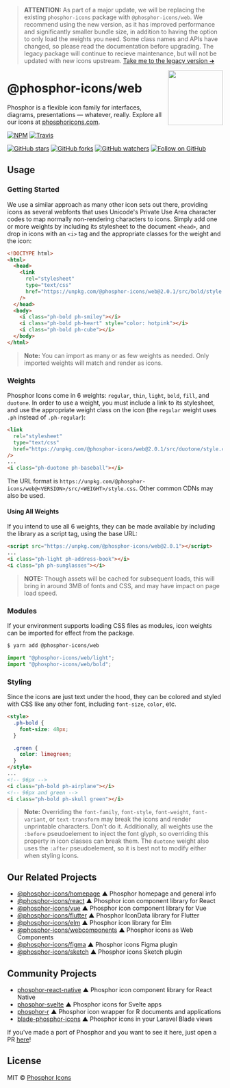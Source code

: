> **ATTENTION:** As part of a major update, we will be replacing the existing `phosphor-icons` package with `@phosphor-icons/web`. We recommend using the new version, as it has improved performance and significantly smaller bundle size, in addition to having the option to only load the weights you need. Some class names and APIs have changed, so please read the documentation before upgrading. The legacy package will continue to recieve maintenance, but will not be updated with new icons upstream. [Take me to the legacy version ➜](https://github.com/phosphor-icons/web/tree/legacy)

<img src="/meta/phosphor-mark-tight-yellow.png" width="128" align="right" />

# @phosphor-icons/web

Phosphor is a flexible icon family for interfaces, diagrams, presentations — whatever, really. Explore all our icons at [phosphoricons.com](https://phosphoricons.com).

[![NPM](https://img.shields.io/npm/v/@phosphor-icons/web.svg?style=flat-square)](https://www.npmjs.com/package/!phosphor-icons/web) [![Travis](https://img.shields.io/travis/com/phosphor-icons/web.svg?style=flat-square)](https://travis-ci.com/github/phosphor-icons/web)

[![GitHub stars](https://img.shields.io/github/stars/phosphor-icons/web?style=flat-square&label=Star)](https://github.com/phosphor-icons/web)
[![GitHub forks](https://img.shields.io/github/forks/phosphor-icons/web?style=flat-square&label=Fork)](https://github.com/phosphor-icons/web/fork)
[![GitHub watchers](https://img.shields.io/github/watchers/phosphor-icons/web?style=flat-square&label=Watch)](https://github.com/phosphor-icons/web)
[![Follow on GitHub](https://img.shields.io/github/followers/rektdeckard?style=flat-square&label=Follow)](https://github.com/rektdeckard)

## Usage

### Getting Started

We use a similar approach as many other icon sets out there, providing icons as several webfonts that uses Unicode's Private Use Area character codes to map normally non-rendering characters to icons. Simply add one or more weights by including its stylesheet to the document `<head>`, and drop in icons with an `<i>` tag and the appropriate classes for the weight and the icon:

```html
<!DOCTYPE html>
<html>
  <head>
    <link
      rel="stylesheet"
      type="text/css"
      href="https://unpkg.com/@phosphor-icons/web@2.0.1/src/bold/style.css"
    />
  </head>
  <body>
    <i class="ph-bold ph-smiley"></i>
    <i class="ph-bold ph-heart" style="color: hotpink"></i>
    <i class="ph-bold ph-cube"></i>
  </body>
</html>
```

> **Note:** You can import as many or as few weights as needed. Only imported weights will match and render as icons.

### Weights

Phosphor Icons come in 6 weights: `regular`, `thin`, `light`, `bold`, `fill`, and `duotone`. In order to use a weight, you must include a link to its stylesheet, and use the appropriate weight class on the icon (the `regular` weight uses `.ph` instead of `.ph-regular`):

```html
<link
  rel="stylesheet"
  type="text/css"
  href="https://unpkg.com/@phosphor-icons/web@2.0.1/src/duotone/style.css"
/>
...
<i class="ph-duotone ph-baseball"></i>
```

The URL format is `https://unpkg.com/@phosphor-icons/web@<VERSION>/src/<WEIGHT>/style.css`. Other common CDNs may also be used.

#### Using All Weights

If you intend to use all 6 weights, they can be made available by including the library as a script tag, using the base URL:

```html
<script src="https://unpkg.com/@phosphor-icons/web@2.0.1"></script>
...
<i class="ph-light ph-address-book"></i>
<i class="ph ph-sunglasses"></i>
```

> **NOTE:** Though assets will be cached for subsequent loads, this will bring in around 3MB of fonts and CSS, and may have impact on page load speed.

### Modules

If your environment supports loading CSS files as modules, icon weights can be imported for effect from the package.

```sh
$ yarn add @phosphor-icons/web
```

```js
import "@phosphor-icons/web/light";
import "@phosphor-icons/web/bold";
```

### Styling

Since the icons are just text under the hood, they can be colored and styled with CSS like any other font, including `font-size`, `color`, etc.

```html
<style>
  .ph-bold {
    font-size: 48px;
  }

  .green {
    color: limegreen;
  }
</style>
...
<!-- 96px -->
<i class="ph-bold ph-airplane"></i>
<!-- 96px and green -->
<i class="ph-bold ph-skull green"></i>
```

> **Note:** Overriding the `font-family`, `font-style`, `font-weight`, `font-variant`, or `text-transform` may break the icons and render unprintable characters. Don't do it. Additionally, all weights use the `:before` pseudoelement to inject the font glyph, so overriding this property in icon classes can break them. The `duotone` weight also uses the `:after` pseudoelement, so it is best not to modify either when styling icons.

<!-- ### Ligatures

All weights aside from `duotone` support ligatures, meaning that in any text using supported weight classes, writing the name of an icon (without the `ph-` prefix) will convert to the corresponding icon. The largest possible string will be matched, meaning you can use any available weight, and print multiple icons without separating with spaces or other characters if you choose.

```html
<!DOCTYPE html>
<html>
  <head>
    <link
      rel="stylesheet"
      type="text/css"
      href="https://unpkg.com/@phosphor-icons/web@2.0.1/src/bold/style.css"
    />
  </head>
  <body>
    <p class="ph-bold">sword shield</p>
  </body>
</html>
``` -->

## Our Related Projects

- [@phosphor-icons/homepage](https://github.com/phosphor-icons/homepage) ▲ Phosphor homepage and general info
- [@phosphor-icons/react](https://github.com/phosphor-icons/react) ▲ Phosphor icon component library for React
- [@phosphor-icons/vue](https://github.com/phosphor-icons/vue) ▲ Phosphor icon component library for Vue
- [@phosphor-icons/flutter](https://github.com/phosphor-icons/flutter) ▲ Phosphor IconData library for Flutter
- [@phosphor-icons/elm](https://github.com/phosphor-icons/phosphor-elm) ▲ Phosphor icon library for Elm
- [@phosphor-icons/webcomponents](https://github.com/phosphor-icons/webcomponents) ▲ Phosphor icons as Web Components
- [@phosphor-icons/figma](https://github.com/phosphor-icons/figma) ▲ Phosphor icons Figma plugin
- [@phosphor-icons/sketch](https://github.com/phosphor-icons/sketch) ▲ Phosphor icons Sketch plugin

## Community Projects

- [phosphor-react-native](https://github.com/duongdev/phosphor-react-native) ▲ Phosphor icon component library for React Native
- [phosphor-svelte](https://github.com/haruaki07/phosphor-svelte) ▲ Phosphor icons for Svelte apps
- [phosphor-r](https://github.com/dreamRs/phosphoricons) ▲ Phosphor icon wrapper for R documents and applications
- [blade-phosphor-icons](https://github.com/codeat3/blade-phosphor-icons) ▲ Phosphor icons in your Laravel Blade views

If you've made a port of Phosphor and you want to see it here, just open a PR [here](https://github.com/phosphor-icons/homepage)!

## License

MIT © [Phosphor Icons](https://github.com/phosphor-icons)
